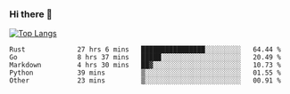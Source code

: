 ### Hi there 👋

<!--
**3Xpl0it3r/3Xpl0it3r** is a ✨ _special_ ✨ repository because its `README.md` (this file) appears on your GitHub profile.

Here are some ideas to get you started:

- 🔭 I’m currently working on ...
- 🌱 I’m currently learning ...
- 👯 I’m looking to collaborate on ...
- 🤔 I’m looking for help with ...
- 💬 Ask me about ...
- 📫 How to reach me: ...
- 😄 Pronouns: ...
- ⚡ Fun fact: ...
-->


[![Top Langs](https://github-readme-stats.vercel.app/api/top-langs/?username=3Xpl0it3r&layout=compact)](https://github.com/3Xpl0it3r/3Xpl0it3r)

<!--START_SECTION:waka-->

```text
Rust             27 hrs 6 mins   ████████████████░░░░░░░░░   64.44 %
Go               8 hrs 37 mins   █████░░░░░░░░░░░░░░░░░░░░   20.49 %
Markdown         4 hrs 30 mins   ██▓░░░░░░░░░░░░░░░░░░░░░░   10.73 %
Python           39 mins         ▒░░░░░░░░░░░░░░░░░░░░░░░░   01.55 %
Other            23 mins         ▒░░░░░░░░░░░░░░░░░░░░░░░░   00.91 %
```

<!--END_SECTION:waka-->
